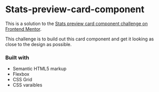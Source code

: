 # Stats-preview-card-component


This is a solution to the [Stats preview card component challenge on Frontend Mentor](https://www.frontendmentor.io/challenges/stats-preview-card-component-8JqbgoU62).


This challenge is to build out this card component and get it looking as close to the design as possible.

### Built with

- Semantic HTML5 markup
- Flexbox
- CSS Grid
- CSS varaibles
